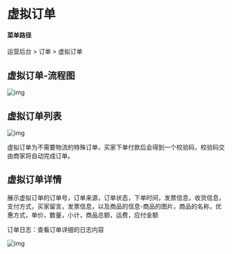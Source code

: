 # 虚拟订单

#### 菜单路径

运营后台 > 订单 > 虚拟订单

## 虚拟订单-流程图

![img](https://docs.sellwell.cn/help/images/%E8%99%9A%E6%8B%9F%E8%AE%A2%E5%8D%95-%E6%B5%81%E7%A8%8B%E5%9B%BE.png)

## 虚拟订单列表

![img](https://docs.sellwell.cn/help/images/fictitiousOrderList.png)

虚拟订单为不需要物流的特殊订单，买家下单付款后会得到一个校验码，校验码交由商家将自动完成订单。

## 虚拟订单详情

展示虚拟订单的订单号，订单来源，订单状态，下单时间，发票信息，收货信息，支付方式，买家留言，发票信息，以及商品的信息-商品的图片，商品的名称，优惠方式，单价，数量，小计，商品总额，运费，应付金额

订单日志：查看订单详细的日志内容

![img](https://docs.sellwell.cn/help/images/goodsFunctions.png)